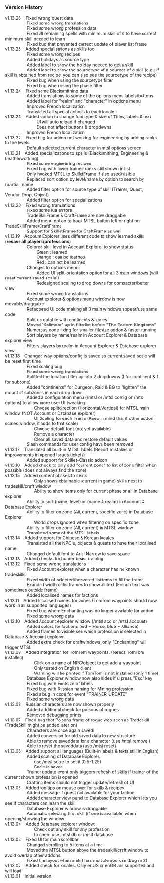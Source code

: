 ### Version History 
v1.13.26&nbsp;&nbsp;&nbsp;&nbsp;Fixed wrong quest data  
&nbsp;&nbsp;&nbsp;&nbsp;&nbsp;&nbsp;&nbsp;&nbsp;&nbsp;&nbsp;&nbsp;&nbsp;&nbsp;&nbsp;&nbsp;&nbsp;&nbsp;&nbsp;Fixed some wrong translations    
&nbsp;&nbsp;&nbsp;&nbsp;&nbsp;&nbsp;&nbsp;&nbsp;&nbsp;&nbsp;&nbsp;&nbsp;&nbsp;&nbsp;&nbsp;&nbsp;&nbsp;&nbsp;Fixed some wrong profession data   
&nbsp;&nbsp;&nbsp;&nbsp;&nbsp;&nbsp;&nbsp;&nbsp;&nbsp;&nbsp;&nbsp;&nbsp;&nbsp;&nbsp;&nbsp;&nbsp;&nbsp;&nbsp;Fixed all remaining spells with minimum skill of 0 to have correct minimum skill needed to learn  
&nbsp;&nbsp;&nbsp;&nbsp;&nbsp;&nbsp;&nbsp;&nbsp;&nbsp;&nbsp;&nbsp;&nbsp;&nbsp;&nbsp;&nbsp;&nbsp;&nbsp;&nbsp;Fixed bug that prevented correct update of player list frame  
v1.13.25&nbsp;&nbsp;&nbsp;&nbsp;Added specialisations as skills too  
&nbsp;&nbsp;&nbsp;&nbsp;&nbsp;&nbsp;&nbsp;&nbsp;&nbsp;&nbsp;&nbsp;&nbsp;&nbsp;&nbsp;&nbsp;&nbsp;&nbsp;&nbsp;Fixed some wrong recipes  
&nbsp;&nbsp;&nbsp;&nbsp;&nbsp;&nbsp;&nbsp;&nbsp;&nbsp;&nbsp;&nbsp;&nbsp;&nbsp;&nbsp;&nbsp;&nbsp;&nbsp;&nbsp;Added holidays as source type  
&nbsp;&nbsp;&nbsp;&nbsp;&nbsp;&nbsp;&nbsp;&nbsp;&nbsp;&nbsp;&nbsp;&nbsp;&nbsp;&nbsp;&nbsp;&nbsp;&nbsp;&nbsp;Added label to show the holiday needed to get a skill  
&nbsp;&nbsp;&nbsp;&nbsp;&nbsp;&nbsp;&nbsp;&nbsp;&nbsp;&nbsp;&nbsp;&nbsp;&nbsp;&nbsp;&nbsp;&nbsp;&nbsp;&nbsp;Added label to show the sourcetype of a sources of a skill  (e.g.: if skill is obtained from recipe, you can also see the sourcetype of the recipe)  
&nbsp;&nbsp;&nbsp;&nbsp;&nbsp;&nbsp;&nbsp;&nbsp;&nbsp;&nbsp;&nbsp;&nbsp;&nbsp;&nbsp;&nbsp;&nbsp;&nbsp;&nbsp;Fixed bug when using the sourcetype filter  
&nbsp;&nbsp;&nbsp;&nbsp;&nbsp;&nbsp;&nbsp;&nbsp;&nbsp;&nbsp;&nbsp;&nbsp;&nbsp;&nbsp;&nbsp;&nbsp;&nbsp;&nbsp;Fixed bug when using the phase filter  
v1.13.24&nbsp;&nbsp;&nbsp;&nbsp;Fixed some Blacksmithing data  
&nbsp;&nbsp;&nbsp;&nbsp;&nbsp;&nbsp;&nbsp;&nbsp;&nbsp;&nbsp;&nbsp;&nbsp;&nbsp;&nbsp;&nbsp;&nbsp;&nbsp;&nbsp;Added translations to some of the options menu labels/buttons  
&nbsp;&nbsp;&nbsp;&nbsp;&nbsp;&nbsp;&nbsp;&nbsp;&nbsp;&nbsp;&nbsp;&nbsp;&nbsp;&nbsp;&nbsp;&nbsp;&nbsp;&nbsp;Added label for "realm" and "character" in options menu  
&nbsp;&nbsp;&nbsp;&nbsp;&nbsp;&nbsp;&nbsp;&nbsp;&nbsp;&nbsp;&nbsp;&nbsp;&nbsp;&nbsp;&nbsp;&nbsp;&nbsp;&nbsp;Improved French localization  
&nbsp;&nbsp;&nbsp;&nbsp;&nbsp;&nbsp;&nbsp;&nbsp;&nbsp;&nbsp;&nbsp;&nbsp;&nbsp;&nbsp;&nbsp;&nbsp;&nbsp;&nbsp;Translated all special actions to each locale  
v1.13.23&nbsp;&nbsp;&nbsp;&nbsp;Added option to change font type & size of Titles, labels & text  
&nbsp;&nbsp;&nbsp;&nbsp;&nbsp;&nbsp;&nbsp;&nbsp;&nbsp;&nbsp;&nbsp;&nbsp;&nbsp;&nbsp;&nbsp;&nbsp;&nbsp;&nbsp;&nbsp;&nbsp;&nbsp;&nbsp;&nbsp;&nbsp;&nbsp;&nbsp;UI will auto reload if changed  
&nbsp;&nbsp;&nbsp;&nbsp;&nbsp;&nbsp;&nbsp;&nbsp;&nbsp;&nbsp;&nbsp;&nbsp;&nbsp;&nbsp;&nbsp;&nbsp;&nbsp;&nbsp;&nbsp;&nbsp;&nbsp;&nbsp;&nbsp;&nbsp;&nbsp;&nbsp;Does not affect buttons & dropdowns  
&nbsp;&nbsp;&nbsp;&nbsp;&nbsp;&nbsp;&nbsp;&nbsp;&nbsp;&nbsp;&nbsp;&nbsp;&nbsp;&nbsp;&nbsp;&nbsp;&nbsp;&nbsp;Improved French localization  
v1.13.22&nbsp;&nbsp;&nbsp;&nbsp;Fixed bug for addon not working for engineering by adding ranks to the levels  
&nbsp;&nbsp;&nbsp;&nbsp;&nbsp;&nbsp;&nbsp;&nbsp;&nbsp;&nbsp;&nbsp;&nbsp;&nbsp;&nbsp;&nbsp;&nbsp;&nbsp;&nbsp;Default selected current character in mtsl options screen  
v1.13.21&nbsp;&nbsp;&nbsp;&nbsp;Added specializations to spells (Blacksmithing, Engineering & Leatherworking)  
&nbsp;&nbsp;&nbsp;&nbsp;&nbsp;&nbsp;&nbsp;&nbsp;&nbsp;&nbsp;&nbsp;&nbsp;&nbsp;&nbsp;&nbsp;&nbsp;&nbsp;&nbsp;Fixed some engineering recipes  
&nbsp;&nbsp;&nbsp;&nbsp;&nbsp;&nbsp;&nbsp;&nbsp;&nbsp;&nbsp;&nbsp;&nbsp;&nbsp;&nbsp;&nbsp;&nbsp;&nbsp;&nbsp;Fixed bug with lower trained ranks still shown in list  
&nbsp;&nbsp;&nbsp;&nbsp;&nbsp;&nbsp;&nbsp;&nbsp;&nbsp;&nbsp;&nbsp;&nbsp;&nbsp;&nbsp;&nbsp;&nbsp;&nbsp;&nbsp;Only hooked MTSL to SkilletFrame if also used/visible  
&nbsp;&nbsp;&nbsp;&nbsp;&nbsp;&nbsp;&nbsp;&nbsp;&nbsp;&nbsp;&nbsp;&nbsp;&nbsp;&nbsp;&nbsp;&nbsp;&nbsp;&nbsp;Replaced sort option by level/name by option to search by (partial) name  
&nbsp;&nbsp;&nbsp;&nbsp;&nbsp;&nbsp;&nbsp;&nbsp;&nbsp;&nbsp;&nbsp;&nbsp;&nbsp;&nbsp;&nbsp;&nbsp;&nbsp;&nbsp;Added filter option for source type of skill (Trainer, Quest, Vendor, Drop, Object)  
&nbsp;&nbsp;&nbsp;&nbsp;&nbsp;&nbsp;&nbsp;&nbsp;&nbsp;&nbsp;&nbsp;&nbsp;&nbsp;&nbsp;&nbsp;&nbsp;&nbsp;&nbsp;Added filter option for specializations  
v1.13.20&nbsp;&nbsp;&nbsp;&nbsp;Fixed wrong translations  
&nbsp;&nbsp;&nbsp;&nbsp;&nbsp;&nbsp;&nbsp;&nbsp;&nbsp;&nbsp;&nbsp;&nbsp;&nbsp;&nbsp;&nbsp;&nbsp;&nbsp;&nbsp;Fixed some lua errrors  
&nbsp;&nbsp;&nbsp;&nbsp;&nbsp;&nbsp;&nbsp;&nbsp;&nbsp;&nbsp;&nbsp;&nbsp;&nbsp;&nbsp;&nbsp;&nbsp;&nbsp;&nbsp;TradeSkillFrame & CraftFrame are now draggable  
&nbsp;&nbsp;&nbsp;&nbsp;&nbsp;&nbsp;&nbsp;&nbsp;&nbsp;&nbsp;&nbsp;&nbsp;&nbsp;&nbsp;&nbsp;&nbsp;&nbsp;&nbsp;Added menu option to hook MTSL button left or right on TradeSkillFrame/CraftFrame  
&nbsp;&nbsp;&nbsp;&nbsp;&nbsp;&nbsp;&nbsp;&nbsp;&nbsp;&nbsp;&nbsp;&nbsp;&nbsp;&nbsp;&nbsp;&nbsp;&nbsp;&nbsp;Support for SkilletFrame for CraftFrame as well  
v1.13.19&nbsp;&nbsp;&nbsp;&nbsp;Account Explorer uses different code to show learned skills (**resave all players/professions**)  
&nbsp;&nbsp;&nbsp;&nbsp;&nbsp;&nbsp;&nbsp;&nbsp;&nbsp;&nbsp;&nbsp;&nbsp;&nbsp;&nbsp;&nbsp;&nbsp;&nbsp;&nbsp;Colored skill level in Account Explorer to show status  
&nbsp;&nbsp;&nbsp;&nbsp;&nbsp;&nbsp;&nbsp;&nbsp;&nbsp;&nbsp;&nbsp;&nbsp;&nbsp;&nbsp;&nbsp;&nbsp;&nbsp;&nbsp;&nbsp;&nbsp;&nbsp;&nbsp;&nbsp;&nbsp;&nbsp;&nbsp;Green : learned  
&nbsp;&nbsp;&nbsp;&nbsp;&nbsp;&nbsp;&nbsp;&nbsp;&nbsp;&nbsp;&nbsp;&nbsp;&nbsp;&nbsp;&nbsp;&nbsp;&nbsp;&nbsp;&nbsp;&nbsp;&nbsp;&nbsp;&nbsp;&nbsp;&nbsp;&nbsp;Orange : can be learned  
&nbsp;&nbsp;&nbsp;&nbsp;&nbsp;&nbsp;&nbsp;&nbsp;&nbsp;&nbsp;&nbsp;&nbsp;&nbsp;&nbsp;&nbsp;&nbsp;&nbsp;&nbsp;&nbsp;&nbsp;&nbsp;&nbsp;&nbsp;&nbsp;&nbsp;&nbsp;Red : can not be learned  
&nbsp;&nbsp;&nbsp;&nbsp;&nbsp;&nbsp;&nbsp;&nbsp;&nbsp;&nbsp;&nbsp;&nbsp;&nbsp;&nbsp;&nbsp;&nbsp;&nbsp;&nbsp;Changes to options menu:  
&nbsp;&nbsp;&nbsp;&nbsp;&nbsp;&nbsp;&nbsp;&nbsp;&nbsp;&nbsp;&nbsp;&nbsp;&nbsp;&nbsp;&nbsp;&nbsp;&nbsp;&nbsp;&nbsp;&nbsp;&nbsp;&nbsp;&nbsp;&nbsp;&nbsp;&nbsp;Added UI split-orientation option for all 3 main windows (will reset current saved scale!)  
&nbsp;&nbsp;&nbsp;&nbsp;&nbsp;&nbsp;&nbsp;&nbsp;&nbsp;&nbsp;&nbsp;&nbsp;&nbsp;&nbsp;&nbsp;&nbsp;&nbsp;&nbsp;&nbsp;&nbsp;&nbsp;&nbsp;&nbsp;&nbsp;&nbsp;&nbsp;Redesigned scaling to drop downs for compacter/better view  
&nbsp;&nbsp;&nbsp;&nbsp;&nbsp;&nbsp;&nbsp;&nbsp;&nbsp;&nbsp;&nbsp;&nbsp;&nbsp;&nbsp;&nbsp;&nbsp;&nbsp;&nbsp;Fixed some wrong translations  
&nbsp;&nbsp;&nbsp;&nbsp;&nbsp;&nbsp;&nbsp;&nbsp;&nbsp;&nbsp;&nbsp;&nbsp;&nbsp;&nbsp;&nbsp;&nbsp;&nbsp;&nbsp;Account explorer & options menu window is now movable/draggable  
&nbsp;&nbsp;&nbsp;&nbsp;&nbsp;&nbsp;&nbsp;&nbsp;&nbsp;&nbsp;&nbsp;&nbsp;&nbsp;&nbsp;&nbsp;&nbsp;&nbsp;&nbsp;Refactored UI code making all 3 main windows appear/use same code   
&nbsp;&nbsp;&nbsp;&nbsp;&nbsp;&nbsp;&nbsp;&nbsp;&nbsp;&nbsp;&nbsp;&nbsp;&nbsp;&nbsp;&nbsp;&nbsp;&nbsp;&nbsp;Split up datafile with continents & zones  
&nbsp;&nbsp;&nbsp;&nbsp;&nbsp;&nbsp;&nbsp;&nbsp;&nbsp;&nbsp;&nbsp;&nbsp;&nbsp;&nbsp;&nbsp;&nbsp;&nbsp;&nbsp;Moved "Kalimdor" up in filterlist before "The Eastern Kingdoms"  
&nbsp;&nbsp;&nbsp;&nbsp;&nbsp;&nbsp;&nbsp;&nbsp;&nbsp;&nbsp;&nbsp;&nbsp;&nbsp;&nbsp;&nbsp;&nbsp;&nbsp;&nbsp;Numerous code fixing for smaller filesize addon & faster running  
&nbsp;&nbsp;&nbsp;&nbsp;&nbsp;&nbsp;&nbsp;&nbsp;&nbsp;&nbsp;&nbsp;&nbsp;&nbsp;&nbsp;&nbsp;&nbsp;&nbsp;&nbsp;Sort players by name/realm in Account Explorer & Database explorer view    
&nbsp;&nbsp;&nbsp;&nbsp;&nbsp;&nbsp;&nbsp;&nbsp;&nbsp;&nbsp;&nbsp;&nbsp;&nbsp;&nbsp;&nbsp;&nbsp;&nbsp;&nbsp;Filters players by realm in Account Explorer & Database explorer view  
v1.13.18&nbsp;&nbsp;&nbsp;&nbsp;Changed way options/config is saved so current saved scale will be reset first time!  
&nbsp;&nbsp;&nbsp;&nbsp;&nbsp;&nbsp;&nbsp;&nbsp;&nbsp;&nbsp;&nbsp;&nbsp;&nbsp;&nbsp;&nbsp;&nbsp;&nbsp;&nbsp;Fixed scaling bug  
&nbsp;&nbsp;&nbsp;&nbsp;&nbsp;&nbsp;&nbsp;&nbsp;&nbsp;&nbsp;&nbsp;&nbsp;&nbsp;&nbsp;&nbsp;&nbsp;&nbsp;&nbsp;Fixed some wrong translations  
&nbsp;&nbsp;&nbsp;&nbsp;&nbsp;&nbsp;&nbsp;&nbsp;&nbsp;&nbsp;&nbsp;&nbsp;&nbsp;&nbsp;&nbsp;&nbsp;&nbsp;&nbsp;Splitted the location filter up into 2 dropdowns (1 for continent & 1 for subzone)  
&nbsp;&nbsp;&nbsp;&nbsp;&nbsp;&nbsp;&nbsp;&nbsp;&nbsp;&nbsp;&nbsp;&nbsp;&nbsp;&nbsp;&nbsp;&nbsp;&nbsp;&nbsp;Added "continents" for Dungeon, Raid & BG to "lighten" the mount of subzones in each drop down    
&nbsp;&nbsp;&nbsp;&nbsp;&nbsp;&nbsp;&nbsp;&nbsp;&nbsp;&nbsp;&nbsp;&nbsp;&nbsp;&nbsp;&nbsp;&nbsp;&nbsp;&nbsp;Added a configuration menu (/mtsl or /mtsl config or /mtsl options) to allow more user UI tweaking  
&nbsp;&nbsp;&nbsp;&nbsp;&nbsp;&nbsp;&nbsp;&nbsp;&nbsp;&nbsp;&nbsp;&nbsp;&nbsp;&nbsp;&nbsp;&nbsp;&nbsp;&nbsp;&nbsp;&nbsp;&nbsp;&nbsp;&nbsp;&nbsp;Choose splitdirection (Horizontal/Vertical) for MTSL main window (NOT Account or Database explorer)    
&nbsp;&nbsp;&nbsp;&nbsp;&nbsp;&nbsp;&nbsp;&nbsp;&nbsp;&nbsp;&nbsp;&nbsp;&nbsp;&nbsp;&nbsp;&nbsp;&nbsp;&nbsp;&nbsp;&nbsp;&nbsp;&nbsp;&nbsp;&nbsp;UI Scaling for each Frame (Keep in mind that if other addon scales window, it adds to that scale)    
&nbsp;&nbsp;&nbsp;&nbsp;&nbsp;&nbsp;&nbsp;&nbsp;&nbsp;&nbsp;&nbsp;&nbsp;&nbsp;&nbsp;&nbsp;&nbsp;&nbsp;&nbsp;&nbsp;&nbsp;&nbsp;&nbsp;&nbsp;&nbsp;Choose default font (not yet available)  
&nbsp;&nbsp;&nbsp;&nbsp;&nbsp;&nbsp;&nbsp;&nbsp;&nbsp;&nbsp;&nbsp;&nbsp;&nbsp;&nbsp;&nbsp;&nbsp;&nbsp;&nbsp;&nbsp;&nbsp;&nbsp;&nbsp;&nbsp;&nbsp;Remove a character  
&nbsp;&nbsp;&nbsp;&nbsp;&nbsp;&nbsp;&nbsp;&nbsp;&nbsp;&nbsp;&nbsp;&nbsp;&nbsp;&nbsp;&nbsp;&nbsp;&nbsp;&nbsp;&nbsp;&nbsp;&nbsp;&nbsp;&nbsp;&nbsp;Clear all saved data and restore default values  
&nbsp;&nbsp;&nbsp;&nbsp;&nbsp;&nbsp;&nbsp;&nbsp;&nbsp;&nbsp;&nbsp;&nbsp;&nbsp;&nbsp;&nbsp;&nbsp;&nbsp;&nbsp;Slash commands for user config have been removed  
v1.13.17&nbsp;&nbsp;&nbsp;&nbsp;Translated all built-in MTSL labels (Report mistakes or improvements in opened Issues tickets)  
&nbsp;&nbsp;&nbsp;&nbsp;&nbsp;&nbsp;&nbsp;&nbsp;&nbsp;&nbsp;&nbsp;&nbsp;&nbsp;&nbsp;&nbsp;&nbsp;&nbsp;&nbsp;Added support for Skillet-Classic addon  
v1.13.16&nbsp;&nbsp;&nbsp;&nbsp;Added check to only add "current zone" to list of zone filter when possible (does not always find the zone)      
v1.13.15&nbsp;&nbsp;&nbsp;&nbsp;Added content phases to items  
&nbsp;&nbsp;&nbsp;&nbsp;&nbsp;&nbsp;&nbsp;&nbsp;&nbsp;&nbsp;&nbsp;&nbsp;&nbsp;&nbsp;&nbsp;&nbsp;&nbsp;&nbsp;&nbsp;&nbsp;&nbsp;&nbsp;&nbsp;&nbsp;Only shows obtainable (current in game) skills next to tradeskill/craft window  
&nbsp;&nbsp;&nbsp;&nbsp;&nbsp;&nbsp;&nbsp;&nbsp;&nbsp;&nbsp;&nbsp;&nbsp;&nbsp;&nbsp;&nbsp;&nbsp;&nbsp;&nbsp;&nbsp;&nbsp;&nbsp;&nbsp;&nbsp;&nbsp;Ability to show items only for current phase or all in Database explorer  
&nbsp;&nbsp;&nbsp;&nbsp;&nbsp;&nbsp;&nbsp;&nbsp;&nbsp;&nbsp;&nbsp;&nbsp;&nbsp;&nbsp;&nbsp;&nbsp;&nbsp;&nbsp;Ability to sort (name, level) or (name & realm) in Account & Database Explorer  
&nbsp;&nbsp;&nbsp;&nbsp;&nbsp;&nbsp;&nbsp;&nbsp;&nbsp;&nbsp;&nbsp;&nbsp;&nbsp;&nbsp;&nbsp;&nbsp;&nbsp;&nbsp;Ability to filter on zone (All, current, specific zone) in Database Explorer  
&nbsp;&nbsp;&nbsp;&nbsp;&nbsp;&nbsp;&nbsp;&nbsp;&nbsp;&nbsp;&nbsp;&nbsp;&nbsp;&nbsp;&nbsp;&nbsp;&nbsp;&nbsp;&nbsp;&nbsp;&nbsp;&nbsp;&nbsp;&nbsp;World drops ignored when filtering on specific zone  
&nbsp;&nbsp;&nbsp;&nbsp;&nbsp;&nbsp;&nbsp;&nbsp;&nbsp;&nbsp;&nbsp;&nbsp;&nbsp;&nbsp;&nbsp;&nbsp;&nbsp;&nbsp;Ability to filter on zone (All, current) in MTSL window  
&nbsp;&nbsp;&nbsp;&nbsp;&nbsp;&nbsp;&nbsp;&nbsp;&nbsp;&nbsp;&nbsp;&nbsp;&nbsp;&nbsp;&nbsp;&nbsp;&nbsp;&nbsp;Translated some of the MTSL labels  
v1.13.14&nbsp;&nbsp;&nbsp;&nbsp;Added support for Chinese & Korean locales  
&nbsp;&nbsp;&nbsp;&nbsp;&nbsp;&nbsp;&nbsp;&nbsp;&nbsp;&nbsp;&nbsp;&nbsp;&nbsp;&nbsp;&nbsp;&nbsp;&nbsp;&nbsp;Translated all the NPC's, objects & quests to have their localised name  
&nbsp;&nbsp;&nbsp;&nbsp;&nbsp;&nbsp;&nbsp;&nbsp;&nbsp;&nbsp;&nbsp;&nbsp;&nbsp;&nbsp;&nbsp;&nbsp;&nbsp;&nbsp;Changed default font to Arial Narrow to save space  
v1.13.13&nbsp;&nbsp;&nbsp;&nbsp;Added checks for hunter beast training  
v1.13.12&nbsp;&nbsp;&nbsp;&nbsp;Fixed some wrong translations  
&nbsp;&nbsp;&nbsp;&nbsp;&nbsp;&nbsp;&nbsp;&nbsp;&nbsp;&nbsp;&nbsp;&nbsp;&nbsp;&nbsp;&nbsp;&nbsp;&nbsp;&nbsp;Fixed Account explorer when a character has no known tradeskills  
&nbsp;&nbsp;&nbsp;&nbsp;&nbsp;&nbsp;&nbsp;&nbsp;&nbsp;&nbsp;&nbsp;&nbsp;&nbsp;&nbsp;&nbsp;&nbsp;&nbsp;&nbsp;Fixed width of selected/hoovered listitems to fill the frame  
&nbsp;&nbsp;&nbsp;&nbsp;&nbsp;&nbsp;&nbsp;&nbsp;&nbsp;&nbsp;&nbsp;&nbsp;&nbsp;&nbsp;&nbsp;&nbsp;&nbsp;&nbsp;Exanded width of listframes to show all text (French text was sometimes outside frame)  
&nbsp;&nbsp;&nbsp;&nbsp;&nbsp;&nbsp;&nbsp;&nbsp;&nbsp;&nbsp;&nbsp;&nbsp;&nbsp;&nbsp;&nbsp;&nbsp;&nbsp;&nbsp;Added localised names for factions    
v1.13.11&nbsp;&nbsp;&nbsp;&nbsp;Added localised names for zones (TomTom waypoints should now work in all supported languages)  
&nbsp;&nbsp;&nbsp;&nbsp;&nbsp;&nbsp;&nbsp;&nbsp;&nbsp;&nbsp;&nbsp;&nbsp;&nbsp;&nbsp;&nbsp;&nbsp;&nbsp;&nbsp;Fixed bug where Enchanting was no longer available for addon  
&nbsp;&nbsp;&nbsp;&nbsp;&nbsp;&nbsp;&nbsp;&nbsp;&nbsp;&nbsp;&nbsp;&nbsp;&nbsp;&nbsp;&nbsp;&nbsp;&nbsp;&nbsp;Fixed some wrong data  
v1.13.10&nbsp;&nbsp;&nbsp;&nbsp;Added Account epxlorer window (/mtsl acc or /mtsl account)  
&nbsp;&nbsp;&nbsp;&nbsp;&nbsp;&nbsp;&nbsp;&nbsp;&nbsp;&nbsp;&nbsp;&nbsp;&nbsp;&nbsp;&nbsp;&nbsp;&nbsp;&nbsp;Added colors for factions (red = Horde, blue = Alliance)  
&nbsp;&nbsp;&nbsp;&nbsp;&nbsp;&nbsp;&nbsp;&nbsp;&nbsp;&nbsp;&nbsp;&nbsp;&nbsp;&nbsp;&nbsp;&nbsp;&nbsp;&nbsp;Added frames to visible see which profession is selected in Database & Account explorer  
&nbsp;&nbsp;&nbsp;&nbsp;&nbsp;&nbsp;&nbsp;&nbsp;&nbsp;&nbsp;&nbsp;&nbsp;&nbsp;&nbsp;&nbsp;&nbsp;&nbsp;&nbsp;Added extra check for craftwindows, only "Enchanting" will trigger MTSL  
v1.13.09&nbsp;&nbsp;&nbsp;&nbsp;Added integration for TomTom waypoints. (Needs TomTom installed)  
&nbsp;&nbsp;&nbsp;&nbsp;&nbsp;&nbsp;&nbsp;&nbsp;&nbsp;&nbsp;&nbsp;&nbsp;&nbsp;&nbsp;&nbsp;&nbsp;&nbsp;&nbsp;&nbsp;&nbsp;&nbsp;&nbsp;&nbsp;&nbsp;Click on a name of NPC/object to get add a waypoint    
&nbsp;&nbsp;&nbsp;&nbsp;&nbsp;&nbsp;&nbsp;&nbsp;&nbsp;&nbsp;&nbsp;&nbsp;&nbsp;&nbsp;&nbsp;&nbsp;&nbsp;&nbsp;&nbsp;&nbsp;&nbsp;&nbsp;&nbsp;&nbsp;Only tested on English client  
&nbsp;&nbsp;&nbsp;&nbsp;&nbsp;&nbsp;&nbsp;&nbsp;&nbsp;&nbsp;&nbsp;&nbsp;&nbsp;&nbsp;&nbsp;&nbsp;&nbsp;&nbsp;&nbsp;&nbsp;&nbsp;&nbsp;&nbsp;&nbsp;Warning will be printed if TomTom is not installed (only 1 time)  
&nbsp;&nbsp;&nbsp;&nbsp;&nbsp;&nbsp;&nbsp;&nbsp;&nbsp;&nbsp;&nbsp;&nbsp;&nbsp;&nbsp;&nbsp;&nbsp;&nbsp;&nbsp;Database Explorer window now also hides if u press "Esc" key  
&nbsp;&nbsp;&nbsp;&nbsp;&nbsp;&nbsp;&nbsp;&nbsp;&nbsp;&nbsp;&nbsp;&nbsp;&nbsp;&nbsp;&nbsp;&nbsp;&nbsp;&nbsp;Fixed bug with Fontsize of labels  
&nbsp;&nbsp;&nbsp;&nbsp;&nbsp;&nbsp;&nbsp;&nbsp;&nbsp;&nbsp;&nbsp;&nbsp;&nbsp;&nbsp;&nbsp;&nbsp;&nbsp;&nbsp;Fixed bug with Russian naming for Mining profession  
&nbsp;&nbsp;&nbsp;&nbsp;&nbsp;&nbsp;&nbsp;&nbsp;&nbsp;&nbsp;&nbsp;&nbsp;&nbsp;&nbsp;&nbsp;&nbsp;&nbsp;&nbsp;Fixed a bug in code for event "TRAINER_UPDATE"  
&nbsp;&nbsp;&nbsp;&nbsp;&nbsp;&nbsp;&nbsp;&nbsp;&nbsp;&nbsp;&nbsp;&nbsp;&nbsp;&nbsp;&nbsp;&nbsp;&nbsp;&nbsp;Fixed some wrong data     
v1.13.08&nbsp;&nbsp;&nbsp;&nbsp;Russian characters are now shown properly  
&nbsp;&nbsp;&nbsp;&nbsp;&nbsp;&nbsp;&nbsp;&nbsp;&nbsp;&nbsp;&nbsp;&nbsp;&nbsp;&nbsp;&nbsp;&nbsp;&nbsp;&nbsp;Added additional check for poisons of rogues  
&nbsp;&nbsp;&nbsp;&nbsp;&nbsp;&nbsp;&nbsp;&nbsp;&nbsp;&nbsp;&nbsp;&nbsp;&nbsp;&nbsp;&nbsp;&nbsp;&nbsp;&nbsp;Removed debugging prints  
v1.13.07&nbsp;&nbsp;&nbsp;&nbsp;Fixed bug that Poisons frame of rogue was seen as Tradeskill (TradeSkill might be added later on)  
&nbsp;&nbsp;&nbsp;&nbsp;&nbsp;&nbsp;&nbsp;&nbsp;&nbsp;&nbsp;&nbsp;&nbsp;&nbsp;&nbsp;&nbsp;&nbsp;&nbsp;&nbsp;Characters are once again saved!  
&nbsp;&nbsp;&nbsp;&nbsp;&nbsp;&nbsp;&nbsp;&nbsp;&nbsp;&nbsp;&nbsp;&nbsp;&nbsp;&nbsp;&nbsp;&nbsp;&nbsp;&nbsp;Added conversion for old saved data to new structure  
&nbsp;&nbsp;&nbsp;&nbsp;&nbsp;&nbsp;&nbsp;&nbsp;&nbsp;&nbsp;&nbsp;&nbsp;&nbsp;&nbsp;&nbsp;&nbsp;&nbsp;&nbsp;Able to remove saveddata for a character (use /mtsl remove <name char> <name realm>)  
&nbsp;&nbsp;&nbsp;&nbsp;&nbsp;&nbsp;&nbsp;&nbsp;&nbsp;&nbsp;&nbsp;&nbsp;&nbsp;&nbsp;&nbsp;&nbsp;&nbsp;&nbsp;Able to reset the saveddata (use /mtsl reset)  
v1.13.06&nbsp;&nbsp;&nbsp;&nbsp;Added support all languages (Built-in labels & texts still in English)  
&nbsp;&nbsp;&nbsp;&nbsp;&nbsp;&nbsp;&nbsp;&nbsp;&nbsp;&nbsp;&nbsp;&nbsp;&nbsp;&nbsp;&nbsp;&nbsp;&nbsp;&nbsp;Added scaling of Database Explorer.  
&nbsp;&nbsp;&nbsp;&nbsp;&nbsp;&nbsp;&nbsp;&nbsp;&nbsp;&nbsp;&nbsp;&nbsp;&nbsp;&nbsp;&nbsp;&nbsp;&nbsp;&nbsp;&nbsp;&nbsp;&nbsp;&nbsp;&nbsp;&nbsp;use /mtsl scale <scale number> to set it (0.5-1.25)  
&nbsp;&nbsp;&nbsp;&nbsp;&nbsp;&nbsp;&nbsp;&nbsp;&nbsp;&nbsp;&nbsp;&nbsp;&nbsp;&nbsp;&nbsp;&nbsp;&nbsp;&nbsp;&nbsp;&nbsp;&nbsp;&nbsp;&nbsp;&nbsp;Scale is saved  
&nbsp;&nbsp;&nbsp;&nbsp;&nbsp;&nbsp;&nbsp;&nbsp;&nbsp;&nbsp;&nbsp;&nbsp;&nbsp;&nbsp;&nbsp;&nbsp;&nbsp;&nbsp;Trainer update event only triggers refresh of skills if trainer of the current shown profession is opened  
&nbsp;&nbsp;&nbsp;&nbsp;&nbsp;&nbsp;&nbsp;&nbsp;&nbsp;&nbsp;&nbsp;&nbsp;&nbsp;&nbsp;&nbsp;&nbsp;&nbsp;&nbsp;Crafting items should not trigger update/refresh of UI  
v1.13.05&nbsp;&nbsp;&nbsp;&nbsp;Added tooltips on mouse over for skills & recipes   
&nbsp;&nbsp;&nbsp;&nbsp;&nbsp;&nbsp;&nbsp;&nbsp;&nbsp;&nbsp;&nbsp;&nbsp;&nbsp;&nbsp;&nbsp;&nbsp;&nbsp;&nbsp;Added message if quest not available for your faction  
&nbsp;&nbsp;&nbsp;&nbsp;&nbsp;&nbsp;&nbsp;&nbsp;&nbsp;&nbsp;&nbsp;&nbsp;&nbsp;&nbsp;&nbsp;&nbsp;&nbsp;&nbsp;Added character view panel to Database Explorer which lets you see if characters can learn the skill  
&nbsp;&nbsp;&nbsp;&nbsp;&nbsp;&nbsp;&nbsp;&nbsp;&nbsp;&nbsp;&nbsp;&nbsp;&nbsp;&nbsp;&nbsp;&nbsp;&nbsp;&nbsp;Database Explorer window is draggable  
&nbsp;&nbsp;&nbsp;&nbsp;&nbsp;&nbsp;&nbsp;&nbsp;&nbsp;&nbsp;&nbsp;&nbsp;&nbsp;&nbsp;&nbsp;&nbsp;&nbsp;&nbsp;Automatic selecting first skill (if one is available) when opening/showing the window  
v1.13.04&nbsp;&nbsp;&nbsp;&nbsp;Added Database explorer window:  
&nbsp;&nbsp;&nbsp;&nbsp;&nbsp;&nbsp;&nbsp;&nbsp;&nbsp;&nbsp;&nbsp;&nbsp;&nbsp;&nbsp;&nbsp;&nbsp;&nbsp;&nbsp;&nbsp;&nbsp;&nbsp;&nbsp;&nbsp;&nbsp;Check out any skill for any profession  
&nbsp;&nbsp;&nbsp;&nbsp;&nbsp;&nbsp;&nbsp;&nbsp;&nbsp;&nbsp;&nbsp;&nbsp;&nbsp;&nbsp;&nbsp;&nbsp;&nbsp;&nbsp;&nbsp;&nbsp;&nbsp;&nbsp;&nbsp;&nbsp;to open: use /mtsl db or /mstl database  
v1.13.03&nbsp;&nbsp;&nbsp;&nbsp;Fixed UI for main scrollbar  
&nbsp;&nbsp;&nbsp;&nbsp;&nbsp;&nbsp;&nbsp;&nbsp;&nbsp;&nbsp;&nbsp;&nbsp;&nbsp;&nbsp;&nbsp;&nbsp;&nbsp;&nbsp;Changed scrolling to 5 items at a time  
&nbsp;&nbsp;&nbsp;&nbsp;&nbsp;&nbsp;&nbsp;&nbsp;&nbsp;&nbsp;&nbsp;&nbsp;&nbsp;&nbsp;&nbsp;&nbsp;&nbsp;&nbsp;Moved the MTSL button above the tradeskill/craft window to avoid overlap other addons  
&nbsp;&nbsp;&nbsp;&nbsp;&nbsp;&nbsp;&nbsp;&nbsp;&nbsp;&nbsp;&nbsp;&nbsp;&nbsp;&nbsp;&nbsp;&nbsp;&nbsp;&nbsp;Fixed the layout when a skill has multiple sources (Bug nr 2)  
v1.13.02&nbsp;&nbsp;&nbsp;&nbsp;Added check for locales. Only enUS or enGB are supported and will load  
v1.13.01&nbsp;&nbsp;&nbsp;&nbsp;Initial version